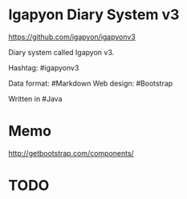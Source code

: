 # Igapyon Diary System v3
https://github.com/igapyon/igapyonv3

Diary system called Igapyon v3.

Hashtag: #‎igapyonv3‬

Data format: ‪#‎Markdown
Web design: ‪#‎Bootstrap‬

Written in #‎Java

# Memo
http://getbootstrap.com/components/

# TODO
